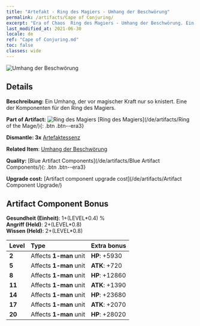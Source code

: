 ```yaml
---
title: "Artefakt - Ring des Magiers - Umhang der Beschwörung"
permalink: /artifacts/Cape of Conjuring/
excerpt: "Era of Chaos  Ring des Magiers - Umhang der Beschwörung. Ein Umhang, der vor magischer Kraft nur so knistert. Eine der Komponenten für den Ring des Magiers."
last_modified_at: 2021-06-30
locale: de
ref: "Cape of Conjuring.md"
toc: false
classes: wide
---
```


 ![Umhang der Beschwörung](/images/t/artifact_40223.png)



## Details

 **Beschreibung:** Ein Umhang, der vor magischer Kraft nur so knistert. Eine der Komponenten für den Ring des Magiers.

 **Part of Artifact:** ![Ring des Magiers](/images/t/icon_artifact_22.png) [Ring des Magiers](/de/artifacts/Ring of the Mage/){: .btn .btn--era3}

 **Dismantle: 3x** [Artefaktessenz](/ItemsDE/con_905/)

 **Related Item**: [Umhang der Beschwörung](/ItemsDE/art_117/)

 **Quality:** [Blue Artifact Components](/de/artifacts/Blue Artifact Components/){: .btn .btn--era3}

 **Upgrade cost:** [Artifact component upgrade cost](/de/artifacts/Artifact Component Upgrade/)

## Artifact Component Bonus

  **Gesundheit (Einheit)**: 1+(LEVEL\*0.4) %<br/>**Angriff (Held)**: 2+(LEVEL\*0.8)<br/>**Wissen (Held)**: 2+(LEVEL\*0.8)

  |  Level  | Type |    Extra bonus  | 
  |:--------|:-----|:----------------| 
  | **2** | Affects **1-man** unit | **HP**: +5930 | 
  | **5** | Affects **1-man** unit | **ATK**: +720 | 
  | **8** | Affects **1-man** unit | **HP**: +12860 | 
  | **11** | Affects **1-man** unit | **ATK**: +1390 | 
  | **14** | Affects **1-man** unit | **HP**: +23680 | 
  | **17** | Affects **1-man** unit | **ATK**: +2070 | 
  | **20** | Affects **1-man** unit | **HP**: +28020 | 
